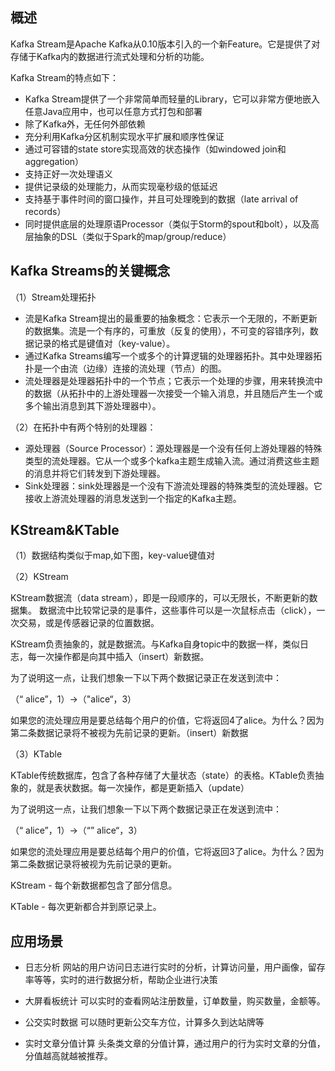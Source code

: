 ##  概述
Kafka Stream是Apache Kafka从0.10版本引入的一个新Feature。它是提供了对存储于Kafka内的数据进行流式处理和分析的功能。

Kafka Stream的特点如下：

* Kafka Stream提供了一个非常简单而轻量的Library，它可以非常方便地嵌入任意Java应用中，也可以任意方式打包和部署
* 除了Kafka外，无任何外部依赖
* 充分利用Kafka分区机制实现水平扩展和顺序性保证
* 通过可容错的state store实现高效的状态操作（如windowed join和aggregation）
* 支持正好一次处理语义
* 提供记录级的处理能力，从而实现毫秒级的低延迟
* 支持基于事件时间的窗口操作，并且可处理晚到的数据（late arrival of records）
* 同时提供底层的处理原语Processor（类似于Storm的spout和bolt），以及高层抽象的DSL（类似于Spark的map/group/reduce）

## Kafka Streams的关键概念
（1）Stream处理拓扑

* 流是Kafka Stream提出的最重要的抽象概念：它表示一个无限的，不断更新的数据集。流是一个有序的，可重放（反复的使用），不可变的容错序列，数据记录的格式是键值对（key-value）。
* 通过Kafka Streams编写一个或多个的计算逻辑的处理器拓扑。其中处理器拓扑是一个由流（边缘）连接的流处理（节点）的图。
* 流处理器是处理器拓扑中的一个节点；它表示一个处理的步骤，用来转换流中的数据（从拓扑中的上游处理器一次接受一个输入消息，并且随后产生一个或多个输出消息到其下游处理器中）。

（2）在拓扑中有两个特别的处理器：

* 源处理器（Source Processor）：源处理器是一个没有任何上游处理器的特殊类型的流处理器。它从一个或多个kafka主题生成输入流。通过消费这些主题的消息并将它们转发到下游处理器。
* Sink处理器：sink处理器是一个没有下游流处理器的特殊类型的流处理器。它接收上游流处理器的消息发送到一个指定的Kafka主题。

##  KStream&KTable
（1）数据结构类似于map,如下图，key-value键值对

（2）KStream

KStream数据流（data stream），即是一段顺序的，可以无限长，不断更新的数据集。
数据流中比较常记录的是事件，这些事件可以是一次鼠标点击（click），一次交易，或是传感器记录的位置数据。

KStream负责抽象的，就是数据流。与Kafka自身topic中的数据一样，类似日志，每一次操作都是向其中插入（insert）新数据。

为了说明这一点，让我们想象一下以下两个数据记录正在发送到流中：

（“ alice”，1）->（"alice“，3）

如果您的流处理应用是要总结每个用户的价值，它将返回4了alice。为什么？因为第二条数据记录将不被视为先前记录的更新。（insert）新数据

（3）KTable

KTable传统数据库，包含了各种存储了大量状态（state）的表格。KTable负责抽象的，就是表状数据。每一次操作，都是更新插入（update）

为了说明这一点，让我们想象一下以下两个数据记录正在发送到流中：

（“ alice”，1）->（“” alice“，3）

如果您的流处理应用是要总结每个用户的价值，它将返回3了alice。为什么？因为第二条数据记录将被视为先前记录的更新。

KStream - 每个新数据都包含了部分信息。

KTable - 每次更新都合并到原记录上。

## 应用场景
* 日志分析
网站的用户访问日志进行实时的分析，计算访问量，用户画像，留存率等等，实时的进行数据分析，帮助企业进行决策

* 大屏看板统计
可以实时的查看网站注册数量，订单数量，购买数量，金额等。

* 公交实时数据
可以随时更新公交车方位，计算多久到达站牌等

* 实时文章分值计算
头条类文章的分值计算，通过用户的行为实时文章的分值，分值越高就越被推荐。

